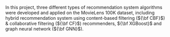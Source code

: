 In this project, three different types of recommendation system algorithms were developed and applied on the MovieLens 100K dataset, including hybrid recommendation system using content-based filtering (${\bf CBF}$) & collaborative filtering (${\bf CF}$) recommenders, ${\bf XGBoost}$ and graph neural network (${\bf GNN}$).
